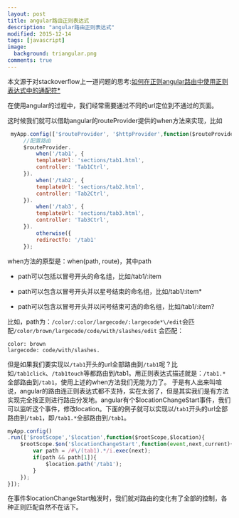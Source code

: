 ```yaml
---
layout: post
title: angular路由正则表达式
description: "angular路由正则表达式"
modified: 2015-12-14
tags: [javascript]
image:
  background: triangular.png
comments: true
---
```



本文源于对stackoverflow上一道问题的思考:[如何在正则angular路由中使用正则表达式中的通配符*](http://stackoverflow.com/questions/14216565/how-to-have-wildcards-in-angular-routes)

在使用angular的过程中，我们经常需要通过不同的url定位到不通过的页面。

这时候我们就可以借助angular的routeProvider提供的when方法来实现，比如

``` javascript
 myApp.config(['$routeProvider', '$httpProvider',function($routeProvider,$httpProvider) {
     //配置路由
     $routeProvider.
         when('/tab1', {
         templateUrl: 'sections/tab1.html',
         controller: 'Tab1Ctrl',
     }).
         when('/tab2', {
         templateUrl: 'sections/tab2.html',
         controller: 'Tab2Ctrl',
     }).
         when('/tab3', {
         templateUrl: 'sections/tab3.html',
         controller: 'Tab3Ctrl',
     }).
         otherwise({
         redirectTo: '/tab1'
     });
```
when方法的原型是：when(path, route)，其中path

* path可以包括以冒号开头的命名组，比如/tab1/:item

* path可以包含以冒号开头并以星号结束的命名组，比如/tab1/:item*

* path可以包含以冒号开头并以问号结束可选的命名组，比如/tab1/:item?

比如，path为：`/color/:color/largecode/:largecode*\/edit`会匹配`/color/brown/largecode/code/with/slashes/edit`
会匹配：

```
color: brown
largecode: code/with/slashes.
```

但是如果我们要实现以`/tab1`开头的url全部路由到`/tab1`呢？比如`/tab1click`、`/tab1touch`等都路由到/tab1。用正则表达式描述就是：`/tab1.*`全部路由到`/tab1`，使用上述的when方法我们无能为力了。 于是有人出来叫喧说，angular的路由连正则表达式都不支持，实在太弱了，但是其实我们是有方法实现完全按正则进行路由分发地。angular有个$locationChangeStart事件，我们可以监听这个事件，修改location。下面的例子就可以实现以/`tab1`开头的url全部路由到`/tab1`，即`/tab1.*`全部路由到`/tab1`。

``` javascript
myApp.config()
.run(['$rootScope','$location',function($rootScope,$location){
    $rootScope.$on('$locationChangeStart',function(event,next,current){
        var path = /#\/(tab1).*/i.exec(next);
        if(path && path[1]){
            $location.path('/tab1');
        }
    });
}]);

```
在事件$locationChangeStart触发时，我们就对路由的变化有了全部的控制，各种正则匹配自然不在话下。
